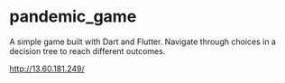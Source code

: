 # pandemic_game

A simple game built with Dart and Flutter. 
Navigate through choices in a decision tree to reach different outcomes.

http://13.60.181.249/
